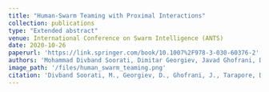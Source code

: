 ```yaml
---
title: "Human-Swarm Teaming with Proximal Interactions"
collection: publications
type: "Extended abstract"
venue: International Conference on Swarm Intelligence (ANTS)
date: 2020-10-26
paperurl: 'https://link.springer.com/book/10.1007%2F978-3-030-60376-2'
authors: 'Mohammad Divband Soorati, Dimitar Georgiev, Javad Ghofrani, Danesh Tarapore, and Sarvapali Ramchurn'
image_path: '/files/human_swarm_teaming.png'
citation: 'Divband Soorati, M., Georgiev, D., Ghofrani, J., Tarapore, D. and Ramchurn, S. Human-Swarm Teaming with Proximal Interactions. In: Swarm Intelligence, LNCS 12421, 349–350, 2020'
---
```

